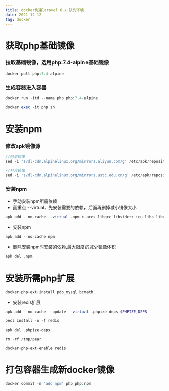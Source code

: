 ```yaml
---
title: docker构建laravel 6.x 队列环境
date: 2021-12-12
tag: docker
---
```


# 获取php基础镜像

### 拉取基础镜像，选用php:7.4-alpine基础镜像

``` php
docker pull php:7.4-alpine
```

### 生成容器进入容器

``` php
docker run -itd --name php php:7.4-alpine

docker exec -it php sh
```


# 安装npm

### 修改apk镜像源

``` php
//阿里镜像
sed -i 's/dl-cdn.alpinelinux.org/mirrors.aliyun.com/g' /etc/apk/repositories

//科大镜像
sed -i 's/dl-cdn.alpinelinux.org/mirrors.ustc.edu.cn/g' /etc/apk/repositories
```

### 安装npm

- 手动安装npm所需依赖
- 画重点 --virtual，先安装需要的依赖，后面再删掉减小镜像大小

``` php
apk add --no-cache --virtual .npm c-ares libgcc libstdc++ icu-libs libuv nodejs-current
```
- 安装npm

``` php
apk add --no-cache npm
```
- 删除安装npm时安装的依赖,最大限度的减少镜像体积

``` php
apk del .npm
```

# 安装所需php扩展

``` php
docker-php-ext-install pdo_mysql bcmath
```
- 安装redis扩展

``` php
apk add --no-cache --update --virtual .phpize-deps $PHPIZE_DEPS

pecl install -o -f redis

apk del .phpize-deps

rm -rf /tmp/pear

docker-php-ext-enable redis
```


# 打包容器生成新docker镜像

``` php
docker commit -m 'add npm' php php:npm
```

